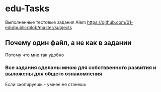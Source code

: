# edu-Tasks
Выполненные тестовые задания Alem
https://github.com/01-edu/public/blob/master/subjects

## Почему один файл, а не как в задании
Потому что мне так удобно 

### Все задания сделаны мною для собстввенного развития и выложены для общего ознакомления
Если скопируешь - умнее не станешь 
